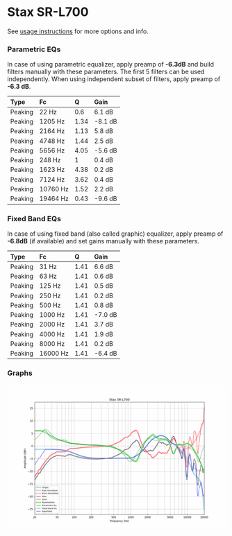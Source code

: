 # Stax SR-L700
See [usage instructions](https://github.com/jaakkopasanen/AutoEq#usage) for more options and info.

### Parametric EQs
In case of using parametric equalizer, apply preamp of **-6.3dB** and build filters manually
with these parameters. The first 5 filters can be used independently.
When using independent subset of filters, apply preamp of **-6.3 dB**.

| Type    | Fc       |    Q | Gain    |
|:--------|:---------|:-----|:--------|
| Peaking | 22 Hz    | 0.6  | 6.1 dB  |
| Peaking | 1205 Hz  | 1.34 | -8.1 dB |
| Peaking | 2164 Hz  | 1.13 | 5.8 dB  |
| Peaking | 4748 Hz  | 1.44 | 2.5 dB  |
| Peaking | 5656 Hz  | 4.05 | -5.6 dB |
| Peaking | 248 Hz   | 1    | 0.4 dB  |
| Peaking | 1623 Hz  | 4.38 | 0.2 dB  |
| Peaking | 7124 Hz  | 3.62 | 0.4 dB  |
| Peaking | 10760 Hz | 1.52 | 2.2 dB  |
| Peaking | 19464 Hz | 0.43 | -9.6 dB |

### Fixed Band EQs
In case of using fixed band (also called graphic) equalizer, apply preamp of **-6.8dB**
(if available) and set gains manually with these parameters.

| Type    | Fc       |    Q | Gain    |
|:--------|:---------|:-----|:--------|
| Peaking | 31 Hz    | 1.41 | 6.6 dB  |
| Peaking | 63 Hz    | 1.41 | 0.6 dB  |
| Peaking | 125 Hz   | 1.41 | 0.5 dB  |
| Peaking | 250 Hz   | 1.41 | 0.2 dB  |
| Peaking | 500 Hz   | 1.41 | 0.8 dB  |
| Peaking | 1000 Hz  | 1.41 | -7.0 dB |
| Peaking | 2000 Hz  | 1.41 | 3.7 dB  |
| Peaking | 4000 Hz  | 1.41 | 1.9 dB  |
| Peaking | 8000 Hz  | 1.41 | 0.2 dB  |
| Peaking | 16000 Hz | 1.41 | -6.4 dB |

### Graphs
![](./Stax%20SR-L700.png)